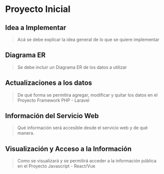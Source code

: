 # Proyecto Inicial

## Idea a Implementar

> Acá se debe explicar la idea general de lo que se quiere implementar

## Diagrama ER

> Se debe incluir un Diagrama ER de los datos a utilizar

## Actualizaciones a los datos

> De qué forma se permitira agregar, modificar y quitar los datos en el Proyecto Framework PHP - Laravel

## Información del Servicio Web

> Qué información será accesible desde el servicio web y de qué manera.

## Visualización y Acceso a la Información

> Como se visualizará y se permitirá acceder a la información pública en el Proyecto Javascript - React/Vue
